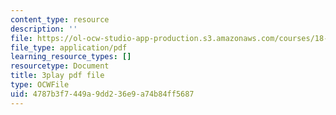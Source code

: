```yaml
---
content_type: resource
description: ''
file: https://ol-ocw-studio-app-production.s3.amazonaws.com/courses/18-02-multivariable-calculus-fall-2007/4787b3f7449a9dd236e9a74b84ff5687_WfEQabCGAqI.pdf
file_type: application/pdf
learning_resource_types: []
resourcetype: Document
title: 3play pdf file
type: OCWFile
uid: 4787b3f7-449a-9dd2-36e9-a74b84ff5687
---
```


